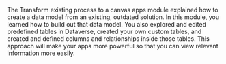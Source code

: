 The Transform existing process to a canvas apps module explained how to create a data model from an existing, outdated solution. In this module, you learned how to build out that data model. You also explored and edited predefined tables in Dataverse, created your own custom tables, and created and defined columns and relationships inside those tables. This approach will make your apps more powerful so that you can view relevant information more easily.
